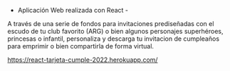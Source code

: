- Aplicación Web realizada con React -

A través de una serie de fondos para invitaciones prediseñadas con el escudo de tu club favorito (ARG) o bien algunos personajes superhéroes, princesas o infantil, personaliza y descarga tu invitacion de cumpleaños para emprimir o bien compartirla de forma virtual.

https://react-tarjeta-cumple-2022.herokuapp.com/
